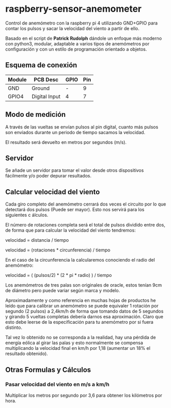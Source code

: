 # raspberry-sensor-anemometer

Control de anemómetro con la raspberry pi 4 utilizando GND+GPIO para contar los pulsos y sacar la velocidad del viento a partir de ello.

Basado en el script de **Patrick Rudolph** dándole un enfoque más moderno con
 python3, modular, adaptable a varios tipos de anemómetros por configuración y
  con un estilo de programación orientado a objetos.

## Esquema de conexión

| Module | PCB Desc | GPIO | Pin |
| ------- | ------- | ------- | ------- |
| GND | Ground | - | 9 |
| GPIO4 | Digital Input | 4 | 7 |

## Modo de medición

A través de las vueltas se envían pulsos al pin digital, cuanto más pulsos son
enviados durante un periodo de tiempo sacamos la velocidad.

El resultado será devuelto en metros por segundos (m/s).

## Servidor

Se añade un servidor para tomar el valor desde otros dispositivos fácilmente y/o
poder depurar resultados.

## Calcular velocidad del viento

Cada giro completo del anemómetro cerrará dos veces el circuito por lo que
detectará dos pulsos (Puede ser mayor). Esto nos servirá para los siguientes c
álculos.

El número de rotaciones completa será el total de pulsos dividido entre dos, de
forma que para calcular la velocidad del viento tendremos:

velocidad = distancia / tiempo

velocidad = (rotaciones * circunferencia) / tiempo

En el caso de la circunferencia la calcularemos conociendo el radio del 
anemómetro:

velocidad = ( (pulsos/2) * (2 * pi * radio) ) / tiempo

Los anemómetros de tres palas son originales de oracle, estos tenían 9cm de 
diámetro pero puede variar según marca y modelo.

Aproximadamente y como referencia en muchas hojas de productos he leído que
para calibrar un anemómetro se puede equivaler 1 rotación por segundo (2 pulsos)
a 2,4km/h de forma que tomando datos de 5 segundos y girando 5 vueltas 
completas debería darnos esa aproximación. Claro que esto debe leerse de la 
especificación para tu anemómetro por si fuera distinto.

Tal vez lo obtenido no se corresponda a la realidad, hay una pérdida de energía
eólica al girar las palas y esto normalmente se compensa multiplicando la
velocidad final en km/h por 1,18 (aumentar un 18% el resultado obtenido).


## Otras Formulas y Cálculos

### Pasar velocidad del viento en m/s a km/h

Multiplicar los metros por segundo por 3,6 para obtener los kilómetros por hora.

